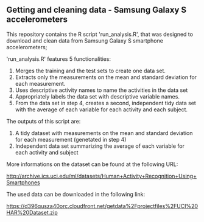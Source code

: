 ## Getting and cleaning data - Samsung Galaxy S accelerometers

This repository contains the R script 'run_analysis.R', that was designed to download and clean data from Samsung Galaxy S smartphone accelerometers;

'run_analysis.R' features 5 functionalities:

  1. Merges the training and the test sets to create one data set.
  2. Extracts only the measurements on the mean and standard deviation for each measurement. 
  3. Uses descriptive activity names to name the activities in the data set
  4. Appropriately labels the data set with descriptive variable names. 
  5. From the data set in step 4, creates a second, independent tidy data set with the average of each variable for each activity and each subject.

The outputs of this script are:

  1. A tidy dataset with measurements on the mean and standard deviation for each measurement (genetated in step 4)
  2. Independent data set summarizing the average of each variable for each activity and subject

More informations on the dataset can be found at the following URL:

http://archive.ics.uci.edu/ml/datasets/Human+Activity+Recognition+Using+Smartphones 

The used data can be downloaded in the following link:

https://d396qusza40orc.cloudfront.net/getdata%2Fprojectfiles%2FUCI%20HAR%20Dataset.zip 
